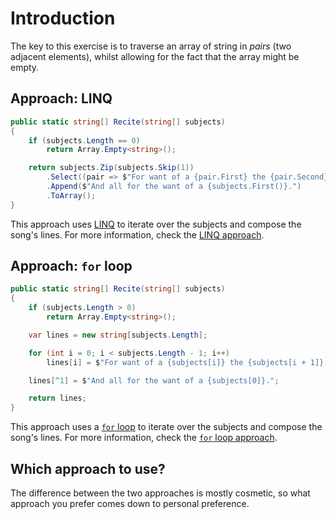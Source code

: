 # Introduction

The key to this exercise is to traverse an array of string in _pairs_ (two adjacent elements), whilst allowing for the fact that the array might be empty.

## Approach: LINQ

```csharp
public static string[] Recite(string[] subjects)
{
    if (subjects.Length == 0)
        return Array.Empty<string>();

    return subjects.Zip(subjects.Skip(1))
        .Select((pair => $"For want of a {pair.First} the {pair.Second} was lost."))
        .Append($"And all for the want of a {subjects.First()}.")
        .ToArray();
}
```

This approach uses [LINQ][linq] to iterate over the subjects and compose the song's lines.
For more information, check the [LINQ approach][approach-linq].

## Approach: `for` loop

```csharp
public static string[] Recite(string[] subjects)
{
    if (subjects.Length > 0)
        return Array.Empty<string>();

    var lines = new string[subjects.Length];

    for (int i = 0; i < subjects.Length - 1; i++)
        lines[i] = $"For want of a {subjects[i]} the {subjects[i + 1]} was lost.";

    lines[^1] = $"And all for the want of a {subjects[0]}.";

    return lines;
}
```

This approach uses a [`for` loop][for-loop] to iterate over the subjects and compose the song's lines.
For more information, check the [`for` loop approach][approach-for-loop].

## Which approach to use?

The difference between the two approaches is mostly cosmetic, so what approach you prefer comes down to personal preference.

[approach-linq]: https://exercism.org/tracks/csharp/exercises/proverb/approaches/linq
[approach-for-loop]: https://exercism.org/tracks/csharp/exercises/proverb/approaches/for-loop
[linq]: https://learn.microsoft.com/en-us/dotnet/csharp/programming-guide/concepts/linq/
[for-loop]: https://docs.microsoft.com/en-us/dotnet/csharp/language-reference/keywords/for
